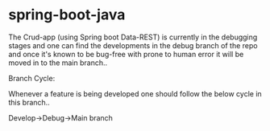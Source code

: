 # spring-boot-java


The Crud-app (using Spring boot Data-REST) is currently in the debugging stages and one can find the developments in the debug branch of the repo and once it's known to be bug-free with prone to human error it will be moved in to the main branch..

Branch Cycle: 

Whenever a feature is being developed one should follow the below cycle in this branch..

Develop->Debug->Main branch
